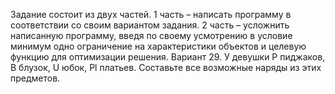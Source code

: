 Задание состоит из двух частей. 
1 часть – написать программу в соответствии со своим вариантом задания.
2 часть – усложнить написанную программу, введя по своему усмотрению в условие минимум одно ограничение на характеристики объектов и целевую функцию для оптимизации решения.
Вариант 29. У девушки P пиджаков, B блузок, U юбок, Pl платьев. Составьте все возможные наряды из этих предметов.
